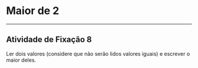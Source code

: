 # Maior de 2  

---

## Atividade de Fixação 8  

Ler dois valores (considere que não serão lidos valores iguais) e escrever o maior deles.  
